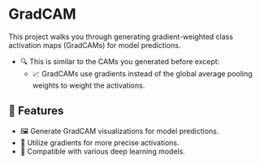 # GradCAM 
This project walks you through generating gradient-weighted class activation maps (GradCAMs) for model predictions.

- 🔍 This is similar to the CAMs you generated before except:
  - 📈 GradCAMs use gradients instead of the global average pooling weights to weight the activations.

## 🚀 Features
- 🖼️ Generate GradCAM visualizations for model predictions.
- 🧠 Utilize gradients for more precise activations.
- 🔄 Compatible with various deep learning models.
